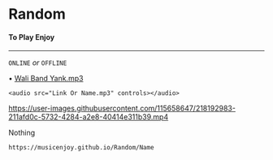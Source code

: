 # Random
#### To Play Enjoy ####
********************************************

`ONLINE` *or* `OFFLINE`

• [Wali Band Yank.mp3](https://github.com/MusicEnjoy/Random/raw/main/Wali%20Band%20Yank.mp3)
~~~
<audio src="Link Or Name.mp3" controls></audio>
~~~







https://user-images.githubusercontent.com/115658647/218192983-211afd0c-5732-4284-a2e8-40414e311b39.mp4


Nothing

~~~
https://musicenjoy.github.io/Random/Name
~~~











